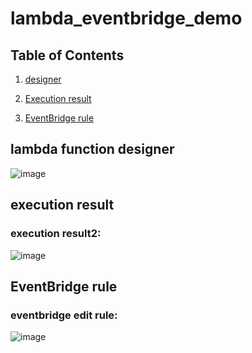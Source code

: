 # lambda_eventbridge_demo

## Table of Contents
1. <a href="#introduction">designer</a>

2. <a href="#identity-access-management-iam">Execution result</a>

3. <a href="#simple-storage-service-s3">EventBridge rule</a>


## lambda function designer

![image](https://user-images.githubusercontent.com/32722949/108004583-45305280-6fc4-11eb-90fe-416a83184241.png)

## execution result

### execution result2:

![image](https://user-images.githubusercontent.com/32722949/108004645-67c26b80-6fc4-11eb-87c6-cd5a8332b168.png)


## EventBridge rule

### eventbridge edit rule:

![image](https://user-images.githubusercontent.com/32722949/107996192-ccbe9700-6fad-11eb-9fab-d7daadc64a0f.png)
